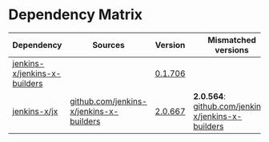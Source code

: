 # Dependency Matrix

Dependency | Sources | Version | Mismatched versions
---------- | ------- | ------- | -------------------
[jenkins-x/jenkins-x-builders](https://github.com/jenkins-x/jenkins-x-builders.git) |  | [0.1.706]() | 
[jenkins-x/jx](https://github.com/jenkins-x/jx.git) | [github.com/jenkins-x/jenkins-x-builders](https://github.com/jenkins-x/jenkins-x-builders) | [2.0.667](https://github.com/jenkins-x/jx/releases/tag/v2.0.667) | **2.0.564**: [github.com/jenkins-x/jenkins-x-builders](https://github.com/jenkins-x/jenkins-x-builders)

